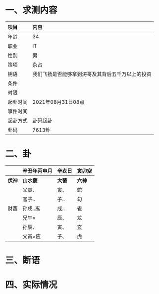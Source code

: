 # 一、求测内容
|项目|内容|
|:-|:-|
|年龄|34|
|职业|IT|
|性别|男|
|策项|杂占|
|钥语|我们飞扬是否能够拿到涛哥及其背后五千万以上的投资|
|条件||
|时限||
|起卦时间|2021年08月31日08点|
|事件时间||
|起卦方式|卦码起卦|
|卦码|7613卦|

# 二、卦
||辛丑年丙申月|辛亥日|寅卯空|
|:-|:-|:-|:-|
|**伏神**|**山水蒙**|**大蓄**|**六神**|
||父寅、|寅、|蛇|
||官子..|子..|勾|
|财酉|孙戌..离|戌..|雀|
||兄午×|辰、|龙|
||孙辰、|寅、|玄|
||父寅×应|子、|虎|


# 三、断语

# 四、实际情况